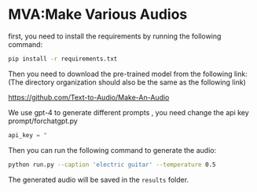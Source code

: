 # MVA:Make Various Audios

first, you need to install the requirements by running the following command:
```bash
pip install -r requirements.txt
```

Then you need to download the pre-trained model from the following link:(The directory organization should also be the same as the following link)

https://github.com/Text-to-Audio/Make-An-Audio


We use gpt-4 to generate different prompts , you need change the api key prompt/forchatgpt.py

```python
api_key = "
```

Then you can run the following command to generate the audio:
```bash
python run.py --caption 'electric guitar' --temperature 0.5
```

The generated audio will be saved in the `results` folder.